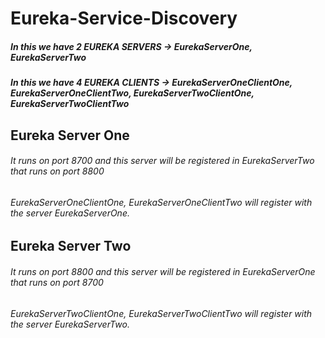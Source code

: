# Eureka-Service-Discovery

##### In this we have 2 EUREKA SERVERS -> EurekaServerOne, EurekaServerTwo
##### In this we have 4 EUREKA CLIENTS -> EurekaServerOneClientOne, EurekaServerOneClientTwo, EurekaServerTwoClientOne, EurekaServerTwoClientTwo

## Eureka Server One
###### It runs on port 8700 and this server will be registered in EurekaServerTwo that runs on port 8800
###### EurekaServerOneClientOne, EurekaServerOneClientTwo will register with the server EurekaServerOne.

## Eureka Server Two
###### It runs on port 8800 and this server will be registered in EurekaServerOne that runs on port 8700
###### EurekaServerTwoClientOne, EurekaServerTwoClientTwo will register with the server EurekaServerTwo.
